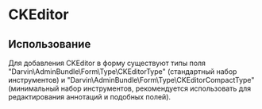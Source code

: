 CKEditor
========

## Использование

Для добавления CKEditor в форму существуют типы поля "Darvin\AdminBundle\Form\Type\CKEditorType" (стандартный набор
 инструментов) и "Darvin\AdminBundle\Form\Type\CKEditorCompactType" (минимальный набор инструментов, рекомендуется
 использовать для редактирования аннотаций и подобных полей).
